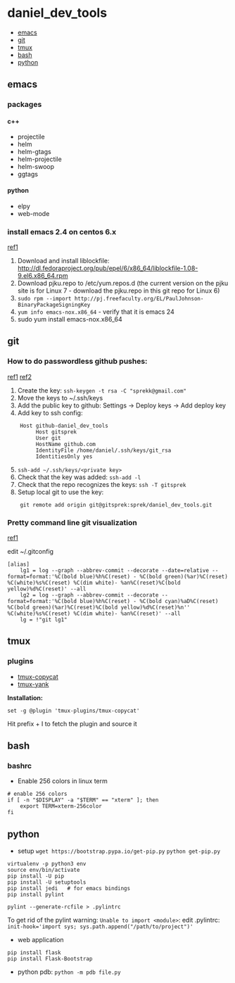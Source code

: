 # daniel_dev_tools

- [emacs](#emacs)
- [git](#git)
- [tmux](#tmux)
- [bash](#bash)
- [python](#python)


## emacs

### packages
#### c++
- projectile
- helm
- helm-gtags
- helm-projectile
- helm-swoop
- ggtags

#### python
- elpy
- web-mode

### install emacs 2.4 on centos 6.x

[ref1](https://vitalvastness.wordpress.com/2013/07/03/installing-emacs-24-on-centos-6/comment-page-1/)

1. Download and install liblockfile: http://dl.fedoraproject.org/pub/epel/6/x86_64/liblockfile-1.08-9.el6.x86_64.rpm
2. Download pjku.repo to /etc/yum.repos.d  (the current version on the pjku site is for Linux 7 - download the pjku.repo in this git repo for Linux 6)
3. ```sudo rpm --import http://pj.freefaculty.org/EL/PaulJohnson-BinaryPackageSigningKey```
4. ```yum info emacs-nox.x86_64```   - verify that it is emacs 24
5. sudo yum install emacs-nox.x86_64

## git
### How to do passwordless github pushes:
[ref1](https://gist.github.com/rosswd/e1afd2b0b0d515517eac) [ref2](http://stackoverflow.com/questions/7927750/specify-an-ssh-key-for-git-push-for-a-given-domain)

1. Create the key:  ```ssh-keygen -t rsa -C "sprekk@gmail.com"```
2. Move the keys to ~/.ssh/keys
3. Add the public key to github: Settings -> Deploy keys -> Add deploy key
4. Add key to ssh config:
```
    Host github-daniel_dev_tools
         Host gitsprek
         User git
         HostName github.com
         IdentityFile /home/daniel/.ssh/keys/git_rsa
         IdentitiesOnly yes
```
5. ```ssh-add ~/.ssh/keys/<private key>```
6. Check that the key was added:  ```ssh-add -l```
7. Check that the repo recognizes the keys:  ```ssh -T gitsprek```
8. Setup local git to use the key:
```
    git remote add origin git@gitsprek:sprek/daniel_dev_tools.git
```

### Pretty command line git visualization
[ref1](http://stackoverflow.com/questions/1057564/pretty-git-branch-graphs)

edit ~/.gitconfig
```
[alias]
	lg1 = log --graph --abbrev-commit --decorate --date=relative --format=format:'%C(bold blue)%h%C(reset) - %C(bold green)(%ar)%C(reset) %C(white)%s%C(reset) %C(dim white)- %an%C(reset)%C(bold yellow)%d%C(reset)' --all
	lg2 = log --graph --abbrev-commit --decorate --format=format:'%C(bold blue)%h%C(reset) - %C(bold cyan)%aD%C(reset) %C(bold green)(%ar)%C(reset)%C(bold yellow)%d%C(reset)%n''          %C(white)%s%C(reset) %C(dim white)- %an%C(reset)' --all
	lg = !"git lg1"
```

## tmux

### plugins
- [tmux-copycat](https://github.com/tmux-plugins/tmux-copycat)
- [tmux-yank](https://github.com/tmux-plugins/tmux-yank)

**Installation:**
```
set -g @plugin 'tmux-plugins/tmux-copycat'
```
Hit prefix + I to fetch the plugin and source it

## bash

### bashrc
- Enable 256 colors in linux term
```
# enable 256 colors
if [ -n "$DISPLAY" -a "$TERM" == "xterm" ]; then
    export TERM=xterm-256color
fi
```

## python

- setup
```wget https://bootstrap.pypa.io/get-pip.py```
```python get-pip.py```
```
virtualenv -p python3 env
source env/bin/activate
pip install -U pip
pip install -U setuptools
pip install jedi   # for emacs bindings
pip install pylint

pylint --generate-rcfile > .pylintrc
```

To get rid of the pylint warning: ```Unable to import <module>```:
edit .pylintrc:
```init-hook='import sys; sys.path.append("/path/to/project")'```

- web application
```
pip install flask
pip install Flask-Bootstrap
```

- python pdb: ```python -m pdb file.py```

